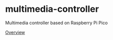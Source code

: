 # multimedia-controller
Multimedia controller based on Raspberry Pi Pico


[Overview](https://youtu.be/dQw4w9WgXcQ?si=PFqTZq0v7lM-vQoQ)
